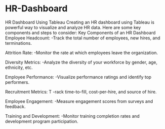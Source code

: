 # HR-Dashboard
HR Dashboard Using Tableau
Creating an HR dashboard using Tableau is powerful way to visualize and analyze HR data. Here are some key components and steps to consider:
Key Components of an HR Dashboard
Employee Headcount:
-Track the total number of employees, new hires, and terminations.

Attrition Rate:
-Monitor the rate at which employees leave the organization.

Diversity Metrics:
-Analyze the diversity of your workforce by gender, age, ethnicity, etc.

Employee Performance:
-Visualize performance ratings and identify top performers.

Recruitment Metrics: T
-rack time-to-fill, cost-per-hire, and source of hire.

Employee Engagement:
-Measure engagement scores from surveys and feedback.

Training and Development:
-Monitor training completion rates and development program participation.
